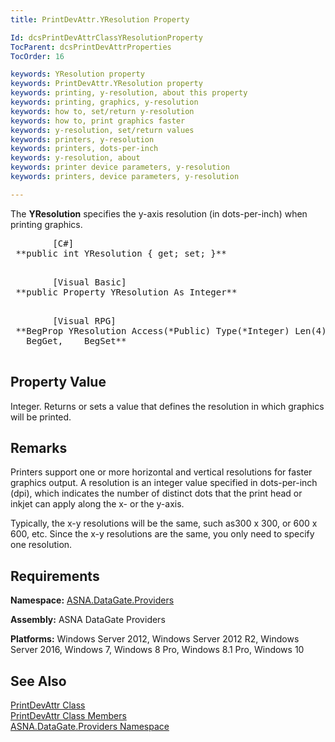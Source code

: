 ```yaml
---
title: PrintDevAttr.YResolution Property

Id: dcsPrintDevAttrClassYResolutionProperty
TocParent: dcsPrintDevAttrProperties
TocOrder: 16

keywords: YResolution property
keywords: PrintDevAttr.YResolution property
keywords: printing, y-resolution, about this property
keywords: printing, graphics, y-resolution
keywords: how to, set/return y-resolution
keywords: how to, print graphics faster
keywords: y-resolution, set/return values
keywords: printers, y-resolution
keywords: printers, dots-per-inch
keywords: y-resolution, about
keywords: printer device parameters, y-resolution
keywords: printers, device parameters, y-resolution

---
```


The **YResolution** specifies the y-axis resolution (in dots-per-inch) when printing graphics.
<pre class="prettyprint">
        <span class="lang">[C#]</span>
 **public int YResolution { get; set; }** 
      </pre>
<pre class="prettyprint">
        <span class="lang">[Visual Basic] </span>
 **public Property YResolution As Integer** 
      </pre>
<pre class="prettyprint">
        <span class="lang">[Visual RPG]</span>
 **BegProp YResolution Access(*Public) Type(*Integer) Len(4)
   BegGet,    BegSet** 
      </pre>

## Property Value

Integer. Returns or sets a value that defines the resolution in which graphics will be printed. 
## Remarks

Printers support one or more horizontal and vertical resolutions for faster graphics output. A resolution is an integer value specified in dots-per-inch (dpi), which indicates the number of distinct dots that the print head or inkjet can apply along the x- or the y-axis.

Typically, the x-y resolutions will be the same, such as300 x 300, or 600 x 600, etc. Since the x-y resolutions are the same, you only need to specify one resolution.
## Requirements

**Namespace:** [ ASNA.DataGate.Providers](datagate-providers-namespace.html) 

**Assembly:** ASNA DataGate Providers

**Platforms:** Windows Server 2012, Windows Server 2012 R2, Windows Server 2016, Windows 7, Windows 8 Pro, Windows 8.1 Pro, Windows 10
## See Also


[PrintDevAttr Class](print-dev-attr-class.html)
      <br />
[PrintDevAttr Class Members](print-dev-attr-members.html)
      <br />
[ASNA.DataGate.Providers Namespace](datagate-providers-namespace.html)

